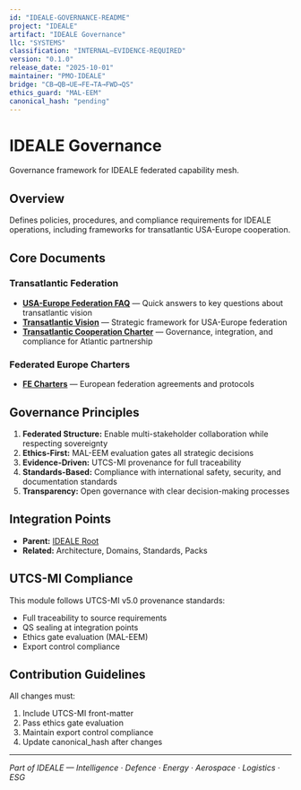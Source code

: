 ```yaml
---
id: "IDEALE-GOVERNANCE-README"
project: "IDEALE"
artifact: "IDEALE Governance"
llc: "SYSTEMS"
classification: "INTERNAL–EVIDENCE-REQUIRED"
version: "0.1.0"
release_date: "2025-10-01"
maintainer: "PMO-IDEALE"
bridge: "CB→QB→UE→FE→TA→FWD→QS"
ethics_guard: "MAL-EEM"
canonical_hash: "pending"
---
```


# IDEALE Governance

Governance framework for IDEALE federated capability mesh.

## Overview

Defines policies, procedures, and compliance requirements for IDEALE operations, including frameworks for transatlantic USA-Europe cooperation.

## Core Documents

### Transatlantic Federation
- **[USA-Europe Federation FAQ](./usa_eu_federation_faq.md)** — Quick answers to key questions about transatlantic vision
- **[Transatlantic Vision](./transatlantic_vision.md)** — Strategic framework for USA-Europe federation
- **[Transatlantic Cooperation Charter](./FE_charters/transatlantic_cooperation_charter.md)** — Governance, integration, and compliance for Atlantic partnership

### Federated Europe Charters
- **[FE Charters](./FE_charters/)** — European federation agreements and protocols

## Governance Principles

1. **Federated Structure:** Enable multi-stakeholder collaboration while respecting sovereignty
2. **Ethics-First:** MAL-EEM evaluation gates all strategic decisions
3. **Evidence-Driven:** UTCS-MI provenance for full traceability
4. **Standards-Based:** Compliance with international safety, security, and documentation standards
5. **Transparency:** Open governance with clear decision-making processes

## Integration Points

- **Parent:** [IDEALE Root](../README.md)
- **Related:** Architecture, Domains, Standards, Packs

## UTCS-MI Compliance

This module follows UTCS-MI v5.0 provenance standards:
- Full traceability to source requirements
- QS sealing at integration points
- Ethics gate evaluation (MAL-EEM)
- Export control compliance

## Contribution Guidelines

All changes must:
1. Include UTCS-MI front-matter
2. Pass ethics gate evaluation
3. Maintain export control compliance
4. Update canonical_hash after changes

---

*Part of IDEALE — Intelligence · Defence · Energy · Aerospace · Logistics · ESG*
